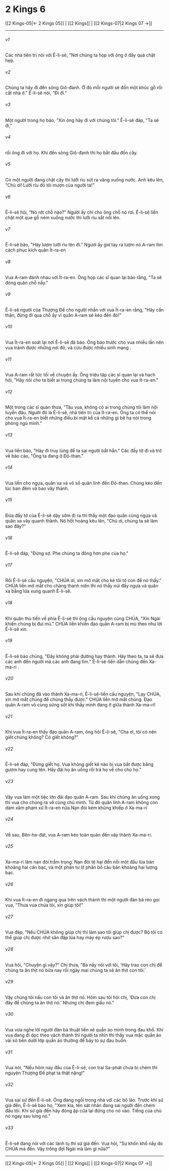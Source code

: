 # 2 Kings 6

[[2 Kings-05|← 2 Kings 05]] | [[2 Kings]] | [[2 Kings-07|2 Kings 07 →]]
***



###### v1 
Các nhà tiên tri nói với Ê-li-sê, "Nơi chúng ta họp với ông ở đây quá chật hẹp. 

###### v2 
Chúng ta hãy đi đến sông Giô-đanh. Ở đó mỗi người sẽ đốn một khúc gỗ rồi cất nhà ở." Ê-li-sê nói, "Đi đi." 

###### v3 
Một người trong họ bảo, "Xin ông hãy đi với chúng tôi." Ê-li-sê đáp, "Ta sẽ đi," 

###### v4 
rồi ông đi với họ. Khi đến sông Giô-đanh thì họ bắt đầu đốn cây. 

###### v5 
Có một người đang chặt cây thì lưỡi rìu sút ra văng xuống nước. Anh kêu lên, "Chủ ơi! Lưỡi rìu đó tôi mượn của người ta!" 

###### v6 
Ê-li-sê hỏi, "Nó rớt chỗ nào?" Người ấy chỉ cho ông chỗ nó rơi. Ê-li-sê liền chặt một que gỗ ném xuống nước thì lưỡi rìu sắt nổi lên. 

###### v7 
Ê-li-sê bảo, "Hãy lượm lưỡi rìu lên đi." Ngươi ấy giơ tay ra lượm nó.A-ram tìm cách phục kích quân Ít-ra-en 

###### v8 
Vua A-ram đánh nhau với Ít-ra-en. Ông họp các sĩ quan lại bảo rằng, "Ta sẽ đóng quân chỗ nầy." 

###### v9 
Ê-li-sê người của Thượng Đế cho người nhắn với vua Ít-ra-en rằng, "Hãy cẩn thận, đừng đi qua chỗ ấy vì quân A-ram sẽ kéo đến đó!" 

###### v10 
Vua Ít-ra-en soát lại nơi Ê-li-sê đã báo. Ông báo trước cho vua nhiều lần nên vua tránh được những nơi đó, và cứu được nhiều sinh mạng . 

###### v11 
Vua A-ram rất tức tối về chuyện ấy. Ông triệu tập các sĩ quan lại và hạch hỏi, "Hãy nói cho ta biết ai trong chúng ta làm nội tuyến cho vua Ít-ra-en." 

###### v12 
Một trong các sĩ quan thưa, "Tâu vua, không có ai trong chúng tôi làm nội tuyến đâu. Người đó là Ê-li-sê, nhà tiên tri của Ít-ra-en. Ông ta có thể nói cho vua Ít-ra-en biết những điều bí mật kể cả những gì bệ hạ nói trong phòng ngủ mình." 

###### v13 
Vua liền bảo, "Hãy đi truy lùng để ta sai người bắt hắn." Các đầy tớ đi và trở về báo cáo, "Ông ta đang ở Đô-than." 

###### v14 
Vua liền cho ngựa, quân xa và vô số quân lính đến Đô-than. Chúng kéo đến lúc ban đêm và bao vây thành. 

###### v15 
Đứa đầy tớ của Ê-li-sê dậy sớm đi ra thì thấy một đạo quân cùng ngựa và quân xa vây quanh thành. Nó hốt hoảng kêu lên, "Chủ ơi, chúng ta sẽ làm sao đây?" 

###### v16 
Ê-li-sê đáp, "Đừng sợ. Phe chúng ta đông hơn phe của họ." 

###### v17 
Rồi Ê-li-sê cầu nguyện, "CHÚA ơi, xin mở mắt cho kẻ tôi tớ con để nó thấy." CHÚA liền mở mắt cho chàng thanh niên thì nó thấy núi đầy ngựa và quân xa bằng lửa xung quanh Ê-li-sê. 

###### v18 
Khi quân thù tiến về phía Ê-li-sê thì ông cầu nguyện cùng CHÚA, "Xin Ngài khiến chúng bị đui mù." CHÚA liền khiến đạo quân A-ram bị mù theo như lời Ê-li-sê xin. 

###### v19 
Ê-li-sê bảo chúng, "Đây không phải đường hay thành. Hãy theo ta, ta sẽ đưa các anh đến người mà các anh đang tìm." Ê-li-sê-liền dẫn chúng đến Xa-ma-ri . 

###### v20 
Sau khi chúng đã vào thành Xa-ma-ri, Ê-li-sê-liền cầu nguyện, "Lạy CHÚA, xin mở mắt chúng để chúng thấy được." CHÚA liền mở mắt chúng. Đạo quân A-ram vô cùng sửng sốt khi thấy mình đang ở giữa thành Xa-ma-ri! 

###### v21 
Khi vua Ít-ra-en thấy đạo quân A-ram, ông hỏi Ê-li-sê, "Cha ơi, tôi có nên giết chúng không? Có giết không?" 

###### v22 
Ê-li-sê đáp, "Đừng giết họ. Vua không giết kẻ nào bị vua bắt được bằng gươm hay cung tên. Hãy đãi họ ăn uống rồi trả họ về cho chủ họ." 

###### v23 
Vậy vua làm một tiệc lớn đãi đạo quân A-ram. Sau khi chúng ăn uống xong thì vua cho chúng ra về cùng chủ mình. Từ đó quân lính A-ram không còn dám xâm phạm xứ Ít-ra-en nữa.Nạn đói kém khủng khiếp ở Xa-ma-ri 

###### v24 
Về sau, Bên-ha-đát, vua A-ram kéo toàn quân đến vây thành Xa-ma-ri. 

###### v25 
Xa-ma-ri lâm nạn đói trầm trọng. Nạn đói tệ hại đến nỗi một đầu lừa bán khoảng hai cân bạc, và một phần tư lít phân bồ câu bán khoảng hai lượng bạc. 

###### v26 
Khi vua Ít-ra-en đi ngang qua trên vách thành thì một người đàn bà réo gọi vua, "Thưa vua chúa tôi, xin giúp tôi!" 

###### v27 
Vua đáp, "Nếu CHÚA không giúp chị thì làm sao tôi giúp chị được? Bộ tôi có thể giúp chị được nhờ sân đập lúa hay máy ép rượu sao?" 

###### v28 
Vua hỏi, "Chuyện gì vậy?" Chị thưa, "Bà nầy nói với tôi, 'Hãy trao con chị để chúng ta ăn thịt nó bữa nay rồi ngày mai chúng ta sẽ ăn thịt con tôi.' 

###### v29 
Vậy chúng tôi nấu con tôi và ăn thịt nó. Hôm sau tôi hỏi chị, 'Đưa con chị đây để chúng ta ăn thịt nó.' Nhưng chị đem giấu nó." 

###### v30 
Vua vừa nghe lời người đàn bà thuật liền xé quần áo mình trong đau khổ. Khi vua đang đi dọc theo vách thành thì người ta nhìn thì thấy vua mặc quần áo vải sô bên dưới lớp quần áo thường để bày tỏ sự đau buồn. 

###### v31 
Vua nói, "Nếu hôm nay đầu của Ê-li-sê, con trai Sa-phát chưa bị chém thì nguyện Thượng Đế phạt ta thật nặng!" 

###### v32 
Vua sai sứ đến Ê-li-sê. Ông đang ngồi trong nhà với các bô lão. Trước khi sứ giả đến, Ê-li-sê bảo họ, "Xem kìa, tên sát nhân đang sai người đến chém đầu tôi. Khi sứ giả đến hãy đóng ập cửa lại đừng cho nó vào. Tiếng của chủ nó ngay sau lưng nó." 

###### v33 
Ê-li-sê đang nói với các lãnh tụ thì sứ giả đến. Vua hỏi, "Sự khốn khổ nầy do CHÚA mà đến. Vậy trông đợi Ngài mà làm gì nữa?"

***
[[2 Kings-05|← 2 Kings 05]] | [[2 Kings]] | [[2 Kings-07|2 Kings 07 →]]
